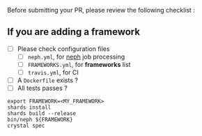 Before submitting your PR, please review the following checklist :

## If you are adding a framework

+ [ ] Please check configuration files
   + [ ] `neph.yml`, for [neph](http://tbrand.github.io/neph) job processing
   + [ ] `FRAMEWORKS.yml`, for **frameworks** list
   + [ ] `travis.yml`, for CI
+ [ ] A `Dockerfile` exists ?
+ [ ] All tests passes ?
~~~
export FRAMEWORK=<MY_FRAMEWORK>
shards install
shards build --release
bin/neph ${FRAMEWORK}
crystal spec
~~~
